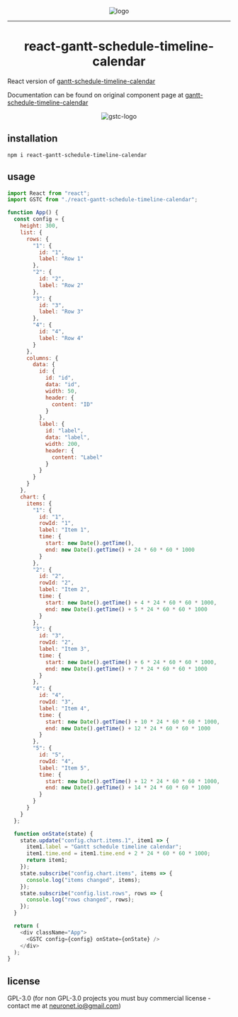 <p align="center">
  <img src="https://neuronet.io/screenshots/gstc9-flat-bgw-300.png" alt="logo">
</p>
<hr />
<h1 align="center">react-gantt-schedule-timeline-calendar</h1>

React version of [gantt-schedule-timeline-calendar](https://github.com/neuronetio/gantt-schedule-timeline-calendar)

Documentation can be found on original component page at [gantt-schedule-timeline-calendar](https://github.com/neuronetio/gantt-schedule-timeline-calendar)

<p align="center">
  <img src="https://neuronet.io/screenshots/appscrn.png?uniq=1" alt="gstc-logo">
</p>

## installation

`npm i react-gantt-schedule-timeline-calendar`

## usage

```javascript
import React from "react";
import GSTC from "./react-gantt-schedule-timeline-calendar";

function App() {
  const config = {
    height: 300,
    list: {
      rows: {
        "1": {
          id: "1",
          label: "Row 1"
        },
        "2": {
          id: "2",
          label: "Row 2"
        },
        "3": {
          id: "3",
          label: "Row 3"
        },
        "4": {
          id: "4",
          label: "Row 4"
        }
      },
      columns: {
        data: {
          id: {
            id: "id",
            data: "id",
            width: 50,
            header: {
              content: "ID"
            }
          },
          label: {
            id: "label",
            data: "label",
            width: 200,
            header: {
              content: "Label"
            }
          }
        }
      }
    },
    chart: {
      items: {
        "1": {
          id: "1",
          rowId: "1",
          label: "Item 1",
          time: {
            start: new Date().getTime(),
            end: new Date().getTime() + 24 * 60 * 60 * 1000
          }
        },
        "2": {
          id: "2",
          rowId: "2",
          label: "Item 2",
          time: {
            start: new Date().getTime() + 4 * 24 * 60 * 60 * 1000,
            end: new Date().getTime() + 5 * 24 * 60 * 60 * 1000
          }
        },
        "3": {
          id: "3",
          rowId: "2",
          label: "Item 3",
          time: {
            start: new Date().getTime() + 6 * 24 * 60 * 60 * 1000,
            end: new Date().getTime() + 7 * 24 * 60 * 60 * 1000
          }
        },
        "4": {
          id: "4",
          rowId: "3",
          label: "Item 4",
          time: {
            start: new Date().getTime() + 10 * 24 * 60 * 60 * 1000,
            end: new Date().getTime() + 12 * 24 * 60 * 60 * 1000
          }
        },
        "5": {
          id: "5",
          rowId: "4",
          label: "Item 5",
          time: {
            start: new Date().getTime() + 12 * 24 * 60 * 60 * 1000,
            end: new Date().getTime() + 14 * 24 * 60 * 60 * 1000
          }
        }
      }
    }
  };

  function onState(state) {
    state.update("config.chart.items.1", item1 => {
      item1.label = "Gantt schedule timeline calendar";
      item1.time.end = item1.time.end + 2 * 24 * 60 * 60 * 1000;
      return item1;
    });
    state.subscribe("config.chart.items", items => {
      console.log("items changed", items);
    });
    state.subscribe("config.list.rows", rows => {
      console.log("rows changed", rows);
    });
  }

  return (
    <div className="App">
      <GSTC config={config} onState={onState} />
    </div>
  );
}
```

## license

GPL-3.0 (for non GPL-3.0 projects you must buy commercial license - contact me at neuronet.io@gmail.com)
